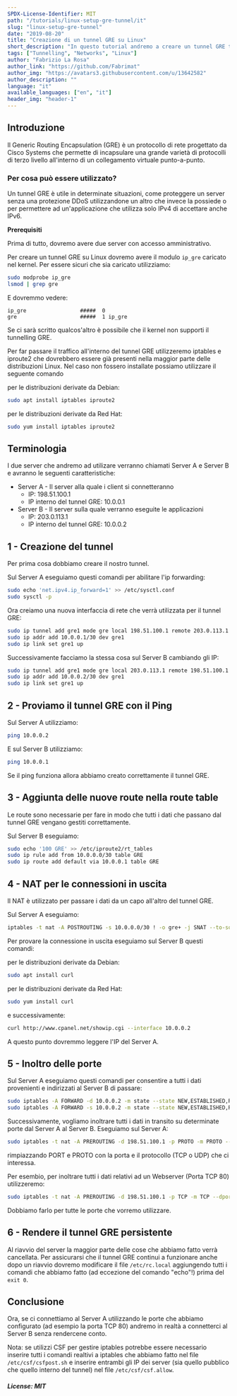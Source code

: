 ```yaml
---
SPDX-License-Identifier: MIT
path: "/tutorials/linux-setup-gre-tunnel/it"
slug: "linux-setup-gre-tunnel"
date: "2019-08-20"
title: "Creazione di un tunnel GRE su Linux"
short_description: "In questo tutorial andremo a creare un tunnel GRE tra due server Linux."
tags: ["Tunnelling", "Networks", "Linux"]
author: "Fabrizio La Rosa"
author_link: "https://github.com/Fabrimat"
author_img: "https://avatars3.githubusercontent.com/u/13642582"
author_description: ""
language: "it"
available_languages: ["en", "it"]
header_img: "header-1"
---
```


<!-- This where the actual tutorial begins. You don't need to write out the title again, having it in the metadata above is enough. -->

## Introduzione
Il Generic Routing Encapsulation (GRE) è un protocollo di rete progettato da Cisco Systems che permette di incapsulare una grande varietà di protocolli di terzo livello all'interno di un collegamento virtuale punto-a-punto.

### Per cosa può essere utilizzato?
Un tunnel GRE è utile in determinate situazioni, come proteggere un server senza una protezione DDoS utilizzandone un altro che invece la possiede o per permettere ad un'applicazione che utilizza solo IPv4 di accettare anche IPv6.

**Prerequisiti**

Prima di tutto, dovremo avere due server con accesso amministrativo.

Per creare un tunnel GRE su Linux dovremo avere il modulo ```ip_gre``` caricato nel kernel.
Per essere sicuri che sia caricato utilizziamo:
```bash
sudo modprobe ip_gre
lsmod | grep gre
```
E dovremmo vedere:
```
ip_gre                 #####  0
gre                    #####  1 ip_gre
```
Se ci sarà scritto qualcos'altro è possibile che il kernel non supporti il tunnelling GRE.

Per far passare il traffico all'interno del tunnel GRE utilizzeremo iptables e iproute2 che dovrebbero essere già presenti nella maggior parte delle distribuzioni Linux.
Nel caso non fossero installate possiamo utilizzare il seguente comando

per le distribuzioni derivate da Debian:
```bash
sudo apt install iptables iproute2
```

per le distribuzioni derivate da Red Hat:
```bash
sudo yum install iptables iproute2
```

## Terminologia

I due server che andremo ad utilizare verranno chiamati Server A e Server B e avranno le seguenti caratteristiche:

* Server A - Il server alla quale i client si connetteranno
  * IP: 198.51.100.1
  * IP interno del tunnel GRE: 10.0.0.1
* Server B - Il server sulla quale verranno eseguite le applicazioni
  * IP: 203.0.113.1
  * IP interno del tunnel GRE: 10.0.0.2

## 1 - Creazione del tunnel

Per prima cosa dobbiamo creare il nostro tunnel.

Sul Server A eseguiamo questi comandi per abilitare l'ip forwarding:
```bash
sudo echo 'net.ipv4.ip_forward=1' >> /etc/sysctl.conf
sudo sysctl -p
```

Ora creiamo una nuova interfaccia di rete che verrà utilizzata per il tunnel GRE:
```bash
sudo ip tunnel add gre1 mode gre local 198.51.100.1 remote 203.0.113.1 ttl 255
sudo ip addr add 10.0.0.1/30 dev gre1
sudo ip link set gre1 up
```

Successivamente facciamo la stessa cosa sul Server B cambiando gli IP:
```bash
sudo ip tunnel add gre1 mode gre local 203.0.113.1 remote 198.51.100.1 ttl 255
sudo ip addr add 10.0.0.2/30 dev gre1
sudo ip link set gre1 up
```

## 2 - Proviamo il tunnel GRE con il Ping

Sul Server A utilizziamo:
```bash
ping 10.0.0.2
```

E sul Server B utilizziamo:
```bash
ping 10.0.0.1
```

Se il ping funziona allora abbiamo creato correttamente il tunnel GRE.

## 3 - Aggiunta delle nuove route nella route table

Le route sono necessarie per fare in modo che tutti i dati che passano dal tunnel GRE vengano gestiti correttamente.

Sul Server B eseguiamo:
```bash
sudo echo '100 GRE' >> /etc/iproute2/rt_tables
sudo ip rule add from 10.0.0.0/30 table GRE
sudo ip route add default via 10.0.0.1 table GRE
```

## 4 - NAT per le connessioni in uscita

Il NAT è utilizzato per passare i dati da un capo all'altro del tunnel GRE.

Sul Server A eseguiamo:
```bash
iptables -t nat -A POSTROUTING -s 10.0.0.0/30 ! -o gre+ -j SNAT --to-source 198.51.100.1
```

Per provare la connessione in uscita eseguiamo sul Server B questi comandi:

per le distribuzioni derivate da Debian:
```bash
sudo apt install curl
```

per le distribuzioni derivate da Red Hat:
```bash
sudo yum install curl
```

e successivamente:
```bash
curl http://www.cpanel.net/showip.cgi --interface 10.0.0.2
```

A questo punto dovremmo leggere l'IP del Server A.

## 5 - Inoltro delle porte

Sul Server A eseguiamo questi comandi per consentire a tutti i dati provenienti e indirizzati al Server B di passare:
```bash
sudo iptables -A FORWARD -d 10.0.0.2 -m state --state NEW,ESTABLISHED,RELATED -j ACCEPT
sudo iptables -A FORWARD -s 10.0.0.2 -m state --state NEW,ESTABLISHED,RELATED -j ACCEPT
```

Successivamente, vogliamo inoltrare tutti i dati in transito su determinate porte dal Server A al Server B.
Eseguiamo sul Server A:
```bash
sudo iptables -t nat -A PREROUTING -d 198.51.100.1 -p PROTO -m PROTO --dport PORT -j DNAT --to-destination 10.0.0.2
```
rimpiazzando PORT e PROTO con la porta e il protocollo (TCP o UDP) che ci interessa.

Per esembio, per inoltrare tutti i dati relativi ad un Webserver (Porta TCP 80) utilizzeremo:
```bash
sudo iptables -t nat -A PREROUTING -d 198.51.100.1 -p TCP -m TCP --dport 80 -j DNAT --to-destination 10.0.0.2
```
Dobbiamo farlo per tutte le porte che vorremo utilizzare.

## 6 - Rendere il tunnel GRE persistente
Al riavvio del server la maggior parte delle cose che abbiamo fatto verrà cancellata. Per assicurarsi che il tunnel GRE continui a funzionare anche dopo un riavvio dovremo modificare il file ```/etc/rc.local``` aggiungendo tutti i comandi che abbiamo fatto (ad eccezione del comando "echo"!) prima del ```exit 0```.

## Conclusione

Ora, se ci connettiamo al Server A utilizzando le porte che abbiamo configurato (ad esempio la porta TCP 80) andremo in realtà a connetterci al Server B senza rendercene conto.

Nota: se utilizzi CSF per gestire iptables potrebbe essere necessario inserire tutti i comandi realtivi a iptables che abbiamo fatto nel file ```/etc/csf/csfpost.sh``` e inserire entrambi gli IP dei server (sia quello pubblico che quello interno del tunnel) nel file ```/etc/csf/csf.allow```.

##### License: MIT

<!--

Contributor's Certificate of Origin

By making a contribution to this project, I certify that:

(a) The contribution was created in whole or in part by me and I have
    the right to submit it under the license indicated in the file; or

(b) The contribution is based upon previous work that, to the best of my
    knowledge, is covered under an appropriate license and I have the
    right under that license to submit that work with modifications,
    whether created in whole or in part by me, under the same license
    (unless I am permitted to submit under a different license), as
    indicated in the file; or

(c) The contribution was provided directly to me by some other person
    who certified (a), (b) or (c) and I have not modified it.

(d) I understand and agree that this project and the contribution are
    public and that a record of the contribution (including all personal
    information I submit with it, including my sign-off) is maintained
    indefinitely and may be redistributed consistent with this project
    or the license(s) involved.

Signed-off-by: Fabrizio La Rosa lr.fabrizio@gmail.com

-->
